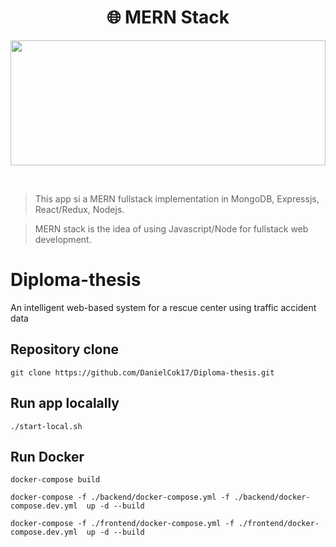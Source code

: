 <h1 align="center">
🌐 MERN Stack
</h1>

<p align="center">
  <img src="https://miro.medium.com/v2/format:webp/0*hU4zJiyVwWcM0L-w.png" width="100%" height="200" />
</p>

<br>

> This app si a MERN fullstack implementation in MongoDB, Expressjs, React/Redux, Nodejs. 

> MERN stack is the idea of using Javascript/Node for fullstack web development.


# Diploma-thesis
An intelligent web-based system for a rescue center using traffic accident data


## Repository clone

```shell
git clone https://github.com/DanielCok17/Diploma-thesis.git
```

## Run app localally

```shell
./start-local.sh
```

## Run Docker 

```shell
docker-compose build

docker-compose -f ./backend/docker-compose.yml -f ./backend/docker-compose.dev.yml  up -d --build

docker-compose -f ./frontend/docker-compose.yml -f ./frontend/docker-compose.dev.yml  up -d --build
```
